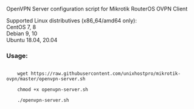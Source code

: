 OpenVPN Server configuration script for Mikrotik RouterOS OVPN Client

Supported Linux distributives (x86_64/amd64 only):<br />
CentOS 7, 8<br />
Debian 9, 10<br />
Ubuntu 18.04, 20.04<br />


<h3>Usage: </h3>
<code>
    wget https://raw.githubusercontent.com/unixhostpro/mikrotik-ovpn/master/openvpn-server.sh
</code>
<code>
    chmod +x openvpn-server.sh
</code>
<code>
    ./openvpn-server.sh
</code>
